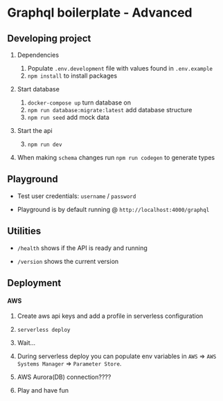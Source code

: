 # Graphql boilerplate - Advanced

## Developing project

1. Dependencies

    1. Populate `.env.development` file with values found in `.env.example`
    2. `npm install` to install packages

2. Start database

    1. `docker-compose up` turn database on
    2. `npm run database:migrate:latest` add database structure
    3. `npm run seed` add mock data

2. Start the api

    3. `npm run dev`

3. When making `schema` changes run `npm run codegen` to generate types

## Playground
  - Test user credentials: `username` / `password`

  - Playground is by default running @ `http://localhost:4000/graphql`

## Utilities

- `/health` shows if the API is ready and running

- `/version` shows the current version

## Deployment

#### AWS

1. Create aws api keys and add a profile in serverless configuration

2. `serverless deploy`

3. Wait...

4. During serverless deploy you can populate env variables in `AWS` => `AWS Systems Manager` => `Parameter Store`.

5. AWS Aurora(DB) connection????

6. Play and have fun